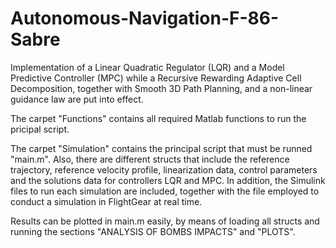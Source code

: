 # Autonomous-Navigation-F-86-Sabre
Implementation of a Linear Quadratic Regulator (LQR) and a Model Predictive Controller (MPC) while a Recursive Rewarding Adaptive Cell Decomposition, together with Smooth 3D Path Planning, and a non-linear guidance law are put into effect.

The carpet "Functions" contains all required Matlab functions to run the pricipal script.

The carpet "Simulation" contains the principal script that must be runned "main.m". Also, there are different structs that include the reference trajectory, reference velocity profile, linearization data, control parameters and the solutions data for controllers LQR and MPC. In addition, the Simulink files to run each simulation are included, together with the file employed to conduct a simulation in FlightGear at real time. 

Results can be plotted in main.m easily, by means of loading all structs and running the sections "ANALYSIS OF BOMBS IMPACTS" and "PLOTS".
